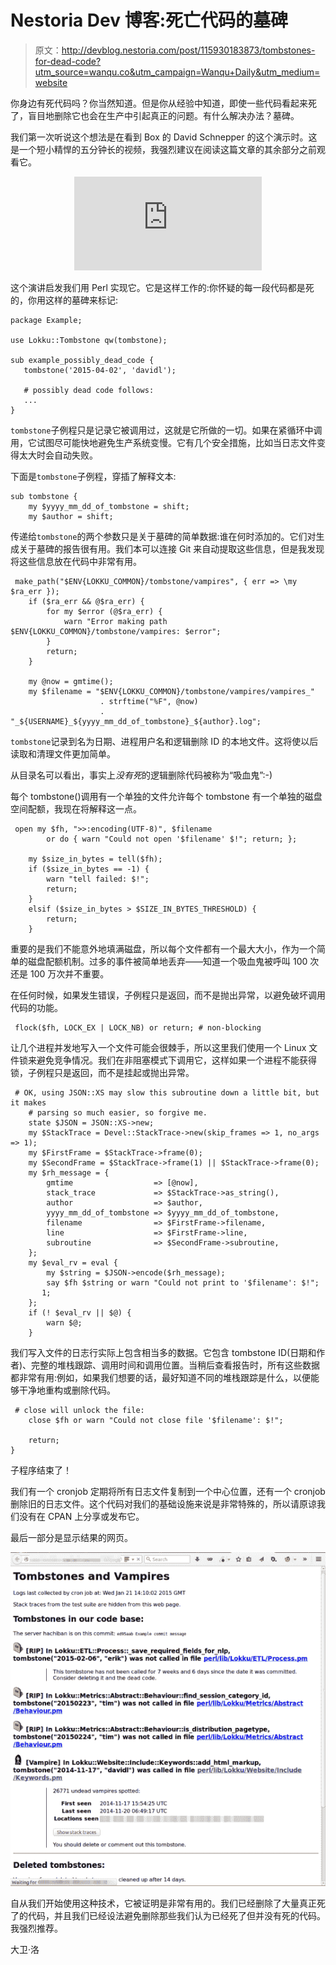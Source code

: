 # Nestoria Dev 博客:死亡代码的墓碑

> 原文：<http://devblog.nestoria.com/post/115930183873/tombstones-for-dead-code?utm_source=wanqu.co&utm_campaign=Wanqu+Daily&utm_medium=website>

你身边有死代码吗？你当然知道。但是你从经验中知道，即使一些代码看起来死了，盲目地删除它也会在生产中引起真正的问题。有什么解决办法？墓碑。

我们第一次听说这个想法是在看到 Box 的 David Schnepper 的这个演示时。这是一个短小精悍的五分钟长的视频，我强烈建议在阅读这篇文章的其余部分之前观看它。

<center><iframe src="https://www.youtube.com/embed/29UXzfQWOhQ" frameborder="0" allowfullscreen="allowfullscreen">VIDEO</iframe></center>

这个演讲启发我们用 Perl 实现它。它是这样工作的:你怀疑的每一段代码都是死的，你用这样的墓碑来标记:

```
package Example;

use Lokku::Tombstone qw(tombstone);

sub example_possibly_dead_code {
   tombstone('2015-04-02', 'davidl');

   # possibly dead code follows:
   ...
} 
```

`tombstone`子例程只是记录它被调用过，这就是它所做的一切。如果在紧循环中调用，它试图尽可能快地避免生产系统变慢。它有几个安全措施，比如当日志文件变得太大时会自动失败。

下面是`tombstone`子例程，穿插了解释文本:

```
sub tombstone {
    my $yyyy_mm_dd_of_tombstone = shift;
    my $author = shift; 
```

传递给`tombstone`的两个参数只是关于墓碑的简单数据:谁在何时添加的。它们对生成关于墓碑的报告很有用。我们本可以连接 Git 来自动提取这些信息，但是我发现将这些信息放在代码中非常有用。

```
 make_path("$ENV{LOKKU_COMMON}/tombstone/vampires", { err => \my $ra_err });
    if ($ra_err && @$ra_err) {
        for my $error (@$ra_err) {
            warn "Error making path $ENV{LOKKU_COMMON}/tombstone/vampires: $error";
        }
        return;
    }

    my @now = gmtime();
    my $filename = "$ENV{LOKKU_COMMON}/tombstone/vampires/vampires_"
                    . strftime("%F", @now)
                    . "_${USERNAME}_${yyyy_mm_dd_of_tombstone}_${author}.log"; 
```

`tombstone`记录到名为日期、进程用户名和逻辑删除 ID 的本地文件。这将使以后读取和清理文件更加简单。

从目录名可以看出，事实上*没有死*的逻辑删除代码被称为“吸血鬼”:-)

每个 tombstone()调用有一个单独的文件允许每个 tombstone 有一个单独的磁盘空间配额，我现在将解释这一点。

```
 open my $fh, ">>:encoding(UTF-8)", $filename
        or do { warn "Could not open '$filename' $!"; return; };

    my $size_in_bytes = tell($fh);
    if ($size_in_bytes == -1) {
        warn "tell failed: $!";
        return;
    }
    elsif ($size_in_bytes > $SIZE_IN_BYTES_THRESHOLD) {
        return;
    } 
```

重要的是我们不能意外地填满磁盘，所以每个文件都有一个最大大小，作为一个简单的磁盘配额机制。过多的事件被简单地丢弃——知道一个吸血鬼被呼叫 100 次还是 100 万次并不重要。

在任何时候，如果发生错误，子例程只是返回，而不是抛出异常，以避免破坏调用代码的功能。

```
 flock($fh, LOCK_EX | LOCK_NB) or return; # non-blocking 
```

让几个进程并发地写入一个文件可能会很棘手，所以这里我们使用一个 Linux 文件锁来避免竞争情况。我们在非阻塞模式下调用它，这样如果一个进程不能获得锁，子例程只是返回，而不是挂起或抛出异常。

```
 # OK, using JSON::XS may slow this subroutine down a little bit, but it makes
    # parsing so much easier, so forgive me.
    state $JSON = JSON::XS->new;
    my $StackTrace = Devel::StackTrace->new(skip_frames => 1, no_args => 1);
    my $FirstFrame = $StackTrace->frame(0);
    my $SecondFrame = $StackTrace->frame(1) || $StackTrace->frame(0);
    my $rh_message = {
        gmtime                  => [@now],
        stack_trace             => $StackTrace->as_string(),
        author                  => $author,
        yyyy_mm_dd_of_tombstone => $yyyy_mm_dd_of_tombstone,
        filename                => $FirstFrame->filename,
        line                    => $FirstFrame->line,
        subroutine              => $SecondFrame->subroutine,
    };
    my $eval_rv = eval {
        my $string = $JSON->encode($rh_message);
        say $fh $string or warn "Could not print to '$filename': $!";
       1;
    };
    if (! $eval_rv || $@) {
        warn $@;
    } 
```

我们写入文件的日志行实际上包含相当多的数据。它包含 tombstone ID(日期和作者)、完整的堆栈跟踪、调用时间和调用位置。当稍后查看报告时，所有这些数据都非常有用:例如，如果我们想要的话，最好知道不同的堆栈跟踪是什么，以便能够干净地重构或删除代码。

```
 # close will unlock the file:
    close $fh or warn "Could not close file '$filename': $!";

    return;
} 
```

子程序结束了！

我们有一个 cronjob 定期将所有日志文件复制到一个中心位置，还有一个 cronjob 删除旧的日志文件。这个代码对我们的基础设施来说是非常特殊的，所以请原谅我们没有在 CPAN 上分享或发布它。

最后一部分是显示结果的网页。

![Screenshot](img/47a0c79adf14c57132f7caebdf362111.png)

自从我们开始使用这种技术，它被证明是非常有用的。我们已经删除了大量真正死了的代码，并且我们已经设法避免删除那些我们认为已经死了但并没有死的代码。我强烈推荐。

大卫·洛